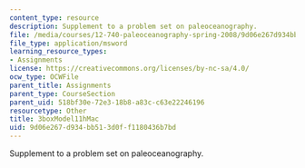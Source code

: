 ```yaml
---
content_type: resource
description: Supplement to a problem set on paleoceanography.
file: /media/courses/12-740-paleoceanography-spring-2008/9d06e267d934bb513d0ff1180436b7bd_3boxModel11hMac.xls
file_type: application/msword
learning_resource_types:
- Assignments
license: https://creativecommons.org/licenses/by-nc-sa/4.0/
ocw_type: OCWFile
parent_title: Assignments
parent_type: CourseSection
parent_uid: 518bf30e-72e3-18b8-a83c-c63e22246196
resourcetype: Other
title: 3boxModel11hMac
uid: 9d06e267-d934-bb51-3d0f-f1180436b7bd
---
```

Supplement to a problem set on paleoceanography.